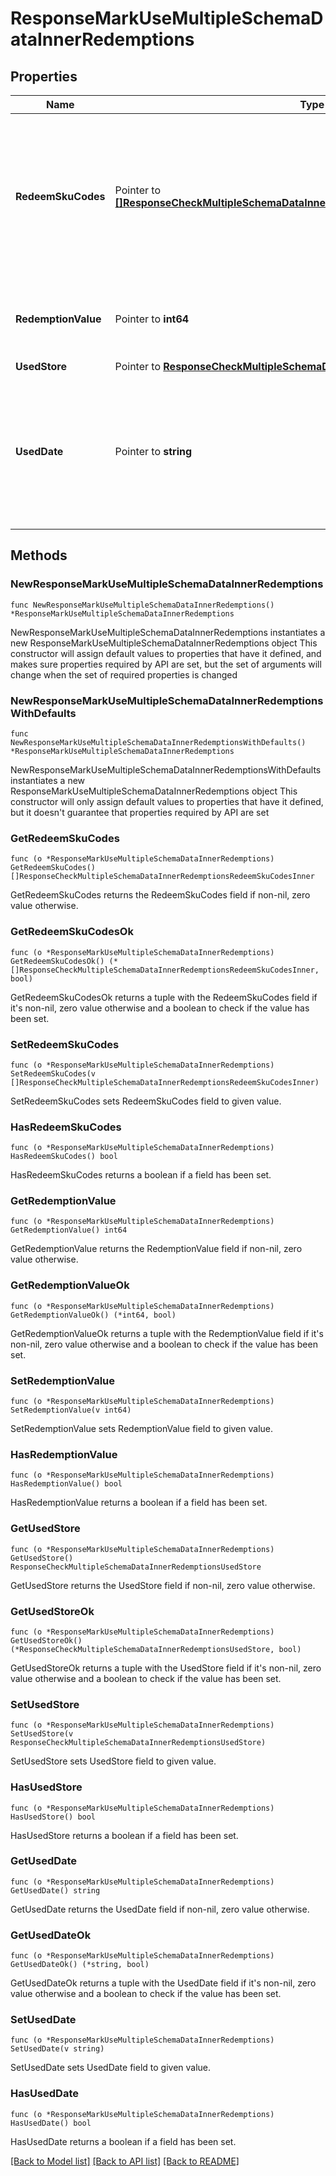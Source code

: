 # ResponseMarkUseMultipleSchemaDataInnerRedemptions

## Properties

Name | Type | Description | Notes
------------ | ------------- | ------------- | -------------
**RedeemSkuCodes** | Pointer to [**[]ResponseCheckMultipleSchemaDataInnerRedemptionsRedeemSkuCodesInner**](ResponseCheckMultipleSchemaDataInnerRedemptionsRedeemSkuCodesInner.md) | Contains redeemed SKU information of the voucher (for voucher type is conditional and support sku) | [optional] 
**RedemptionValue** | Pointer to **int64** | Actual redemption value of voucher type &#x3D; conditional | [optional] 
**UsedStore** | Pointer to [**ResponseCheckMultipleSchemaDataInnerRedemptionsUsedStore**](ResponseCheckMultipleSchemaDataInnerRedemptionsUsedStore.md) |  | [optional] 
**UsedDate** | Pointer to **string** | Date voucher marked as used in case the voucher has been redeemed. Format (YYYY-MM-DD HH:MM:SS) | [optional] 

## Methods

### NewResponseMarkUseMultipleSchemaDataInnerRedemptions

`func NewResponseMarkUseMultipleSchemaDataInnerRedemptions() *ResponseMarkUseMultipleSchemaDataInnerRedemptions`

NewResponseMarkUseMultipleSchemaDataInnerRedemptions instantiates a new ResponseMarkUseMultipleSchemaDataInnerRedemptions object
This constructor will assign default values to properties that have it defined,
and makes sure properties required by API are set, but the set of arguments
will change when the set of required properties is changed

### NewResponseMarkUseMultipleSchemaDataInnerRedemptionsWithDefaults

`func NewResponseMarkUseMultipleSchemaDataInnerRedemptionsWithDefaults() *ResponseMarkUseMultipleSchemaDataInnerRedemptions`

NewResponseMarkUseMultipleSchemaDataInnerRedemptionsWithDefaults instantiates a new ResponseMarkUseMultipleSchemaDataInnerRedemptions object
This constructor will only assign default values to properties that have it defined,
but it doesn't guarantee that properties required by API are set

### GetRedeemSkuCodes

`func (o *ResponseMarkUseMultipleSchemaDataInnerRedemptions) GetRedeemSkuCodes() []ResponseCheckMultipleSchemaDataInnerRedemptionsRedeemSkuCodesInner`

GetRedeemSkuCodes returns the RedeemSkuCodes field if non-nil, zero value otherwise.

### GetRedeemSkuCodesOk

`func (o *ResponseMarkUseMultipleSchemaDataInnerRedemptions) GetRedeemSkuCodesOk() (*[]ResponseCheckMultipleSchemaDataInnerRedemptionsRedeemSkuCodesInner, bool)`

GetRedeemSkuCodesOk returns a tuple with the RedeemSkuCodes field if it's non-nil, zero value otherwise
and a boolean to check if the value has been set.

### SetRedeemSkuCodes

`func (o *ResponseMarkUseMultipleSchemaDataInnerRedemptions) SetRedeemSkuCodes(v []ResponseCheckMultipleSchemaDataInnerRedemptionsRedeemSkuCodesInner)`

SetRedeemSkuCodes sets RedeemSkuCodes field to given value.

### HasRedeemSkuCodes

`func (o *ResponseMarkUseMultipleSchemaDataInnerRedemptions) HasRedeemSkuCodes() bool`

HasRedeemSkuCodes returns a boolean if a field has been set.

### GetRedemptionValue

`func (o *ResponseMarkUseMultipleSchemaDataInnerRedemptions) GetRedemptionValue() int64`

GetRedemptionValue returns the RedemptionValue field if non-nil, zero value otherwise.

### GetRedemptionValueOk

`func (o *ResponseMarkUseMultipleSchemaDataInnerRedemptions) GetRedemptionValueOk() (*int64, bool)`

GetRedemptionValueOk returns a tuple with the RedemptionValue field if it's non-nil, zero value otherwise
and a boolean to check if the value has been set.

### SetRedemptionValue

`func (o *ResponseMarkUseMultipleSchemaDataInnerRedemptions) SetRedemptionValue(v int64)`

SetRedemptionValue sets RedemptionValue field to given value.

### HasRedemptionValue

`func (o *ResponseMarkUseMultipleSchemaDataInnerRedemptions) HasRedemptionValue() bool`

HasRedemptionValue returns a boolean if a field has been set.

### GetUsedStore

`func (o *ResponseMarkUseMultipleSchemaDataInnerRedemptions) GetUsedStore() ResponseCheckMultipleSchemaDataInnerRedemptionsUsedStore`

GetUsedStore returns the UsedStore field if non-nil, zero value otherwise.

### GetUsedStoreOk

`func (o *ResponseMarkUseMultipleSchemaDataInnerRedemptions) GetUsedStoreOk() (*ResponseCheckMultipleSchemaDataInnerRedemptionsUsedStore, bool)`

GetUsedStoreOk returns a tuple with the UsedStore field if it's non-nil, zero value otherwise
and a boolean to check if the value has been set.

### SetUsedStore

`func (o *ResponseMarkUseMultipleSchemaDataInnerRedemptions) SetUsedStore(v ResponseCheckMultipleSchemaDataInnerRedemptionsUsedStore)`

SetUsedStore sets UsedStore field to given value.

### HasUsedStore

`func (o *ResponseMarkUseMultipleSchemaDataInnerRedemptions) HasUsedStore() bool`

HasUsedStore returns a boolean if a field has been set.

### GetUsedDate

`func (o *ResponseMarkUseMultipleSchemaDataInnerRedemptions) GetUsedDate() string`

GetUsedDate returns the UsedDate field if non-nil, zero value otherwise.

### GetUsedDateOk

`func (o *ResponseMarkUseMultipleSchemaDataInnerRedemptions) GetUsedDateOk() (*string, bool)`

GetUsedDateOk returns a tuple with the UsedDate field if it's non-nil, zero value otherwise
and a boolean to check if the value has been set.

### SetUsedDate

`func (o *ResponseMarkUseMultipleSchemaDataInnerRedemptions) SetUsedDate(v string)`

SetUsedDate sets UsedDate field to given value.

### HasUsedDate

`func (o *ResponseMarkUseMultipleSchemaDataInnerRedemptions) HasUsedDate() bool`

HasUsedDate returns a boolean if a field has been set.


[[Back to Model list]](../README.md#documentation-for-models) [[Back to API list]](../README.md#documentation-for-api-endpoints) [[Back to README]](../README.md)


